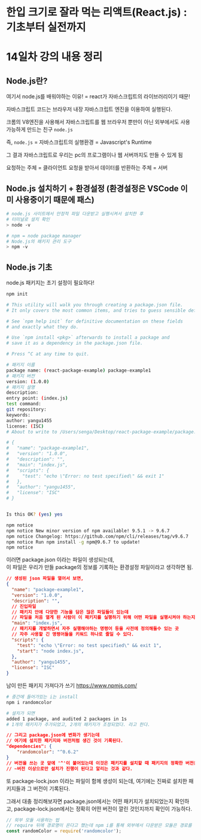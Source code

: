 # 한입 크기로 잘라 먹는 리액트(React.js) : 기초부터 실전까지

# 14일차 강의 내용 정리

## Node.js란?

여기서 node.js를 배워야하는 이유!
= react가 자바스크립트의 라이브러리이기 때문!

자바스크립트 코드는 브라우저 내장 자바스크립트 엔진을 이용하여 실행된다.

크롬의 V8엔진을 사용해서 자바스크립트를 웹 브라우저 뿐만이 아닌 외부에서도 사용가능하게 만드는 친구 `node.js`

즉, `node.js` = 자바스크립트의 실행환경 = Javascript's Runtime

그 결과 자바스크립트로 우리는 pc의 프로그램이나 웹 서버까지도 만들 수 있게 됨

요청하는 주체 = 클라이언트
요청을 받아서 데이터를 반환하는 주체 = 서버


## Node.js 설치하기 + 환경설정 (환경설정은 VSCode 이미 사용중이기 때문에 패스)

```bash
# node.js 사이트에서 안정적 파일 다운받고 실행시켜서 설치한 후
# 터미널로 설치 확인
> node -v

# npm = node package manager
# Node.js의 패키지 관리 도구
> npm -v
```


## Node.js 기초

node.js 패키지는 초기 설정이 필요하다!

```bash
npm init

# This utility will walk you through creating a package.json file.
# It only covers the most common items, and tries to guess sensible defaults.

# See `npm help init` for definitive documentation on these fields
# and exactly what they do.

# Use `npm install <pkg>` afterwards to install a package and
# save it as a dependency in the package.json file.

# Press ^C at any time to quit.

# 패키지 이름
package name: (react-package-example) package-example1
# 패키지 버전
version: (1.0.0) 
# 패키지 설명
description: 
entry point: (index.js) 
test command: 
git repository: 
keywords: 
author: yangu1455
license: (ISC) 
# About to write to /Users/senga/Desktop/react-package-example/package.json:

# {
#   "name": "package-example1",
#   "version": "1.0.0",
#   "description": "",
#   "main": "index.js",
#   "scripts": {
#     "test": "echo \"Error: no test specified\" && exit 1"
#   },
#   "author": "yangu1455",
#   "license": "ISC"
# }


Is this OK? (yes) yes

npm notice 
npm notice New minor version of npm available! 9.5.1 -> 9.6.7
npm notice Changelog: https://github.com/npm/cli/releases/tag/v9.6.7
npm notice Run npm install -g npm@9.6.7 to update!
npm notice 
```

이러면 package.json 이라는 파일이 생성되는데,  
이 파일은 우리가 만들 package의 정보를 기록하는 환경설정 파일이라고 생각하면 됨.

```json
// 생성된 json 파일을 열어서 보면,
{
  "name": "package-example1",
  "version": "1.0.0",
  "description": "",
  // 진입파일
  // 패키지 안에 다양한 기능을 담은 많은 파일들이 있는데 
  // 파일을 처음 열게 된 사람이 이 패키지를 실행하기 위해 어떤 파일을 실행시켜야 하는지를 명시한 것
  "main": "index.js",
  // 패키지를 개발하면서 자주 실행해야하는 명령어 등을 사전에 정의해둘수 있는 곳
  // 자주 사용할 긴 명령어들을 키워드 하나로 줄일 수 있다.
  "scripts": {
    "test": "echo \"Error: no test specified\" && exit 1",
    "start": "node index.js",
  },
  "author": "yangu1455",
  "license": "ISC"
}
```

남이 만든 패키지 가져다가 쓰기
https://www.npmjs.com/

```bash
# 중간에 들어가있는 i는 install
npm i randomcolor

# 설치가 되면
added 1 package, and audited 2 packages in 1s
# 1개의 패키지가 추가되었고, 2개의 패키지가 조정되었다. 라고 한다.
```

```json
// 그리고 package.json에 변화가 생기는데
// 여기에 설치한 패키지와 버전처럼 생긴 것이 기록된다.
"dependencies": {
    "randomcolor": "^0.6.2"
}
// 버전을 쓰는 곳 앞에 '^'이 붙어있는데 이것은 패키지를 설치할 때 패키지의 정확한 버전을 명시하는 것이 아니라
// ~버전 이상으로만 설치가 진행이 된다고 알리는 것과 같다.
```

또 package-lock.json 이라는 파일이 함께 생성이 되는데,
여기에는 진짜로 설치한 패키지들과 그 버전이 기록된다.

그래서 대충 정리해보자면 package.json에서는 어떤 패키지가 설치되었는지 확인하고,
package-lock.json에서는 정확히 어떤 버전이 깔린 것인지까지 확인이 가능하다.

```javascript
// 외부 모듈 사용하는 법
// require 뒤에 경로명이 온다고 했는데 npm i를 통해 외부에서 다운받은 모듈은 경로를 적지 않아도 된다.
const randomColor = require('randomcolor');
```
